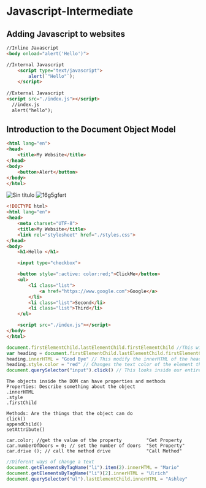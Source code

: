 # Javascript-Intermediate

## Adding Javascript to websites
```html
//Inline Javascript
<body onload="alert('Hello')">

//Internal Javascript
    <script type="text/javascript">
        alert(`"Hello"`);
    </script>
  
//External Javascript
<script src="./index.js"></script>
  //index.js
  alert("hello");
```

## Introduction to the Document Object Model
```html
<html lang="en">
<head>
    <title>My Website</title>
</head>
<body>
    <button>Alert</button>
</body>
</html>
```
![Sin título](https://user-images.githubusercontent.com/93165649/151464612-50654f1c-b890-40e7-b668-1660722239ef.png)
![16g5gfert](https://user-images.githubusercontent.com/93165649/151465209-5f24c04d-e73c-478b-bff2-8fe82563d382.png)
```html
<!DOCTYPE html>
<html lang="en">
<head>
    <meta charset="UTF-8">
    <title>My Website</title>
    <link rel="stylesheet" href="./styles.css">
</head>
<body>
    <h1>Hello </h1>

    <input type="checkbox">

    <button style=":active: color:red;">ClickMe</button>
    <ul>
        <li class="list">
            <a href="https://www.google.com">Google</a>
        </li>
        <li class="list">Second</li>
        <li class="list">Third</li>
    </ul>

    <script src="./index.js"></script>
</body>
</html>
```
```javascript
document.firstElementChild.lastElementChild.firstElementChild //This will select the "<h1>Hello</h1>" tag thats inside the body
var heading = document.firstElementChild.lastElementChild.firstElementChild // This will save it inside the variable "heading" the DOM line of code
heading.innerHTML = "Good Bye" // This modify the innerHTML of the heading
heading.style.color = "red" // Changes the text color of the element that is selected to red
document.querySelector("input").click() // This looks inside our entire document for the object that has the selector of "input" and call a method "click". click simulates a mouse click
```
```
The objects inside the DOM can have properties and methods
Properties: Describe something about the object
.innerHTML
.style
.firstChild

Methods: Are the things that the object can do
click()
appendChild()
setAttribute()

car.color; //get the value of the property         "Get Property
car.numberOfDoors = 0; // set the number of doors  "Set Property" 
car.drive (); // call the method drive             "Call Method"
```
```javascript
//Diferent ways of change a text
document.getElementsByTagName("li").item(2).innerHTML = "Mario"
document.getElementsByTagName("li")[2].innerHTML = "Ulrich"
document.querySelector("ul").lastElementChild.innerHTML = "Ashley"
```

